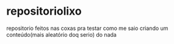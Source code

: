 # repositoriolixo
repositorio feitos nas coxas pra testar como me saio criando um conteúdo(mais aleatório doq serio) do nada

